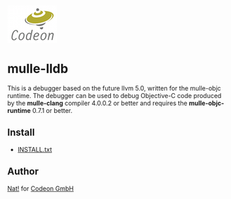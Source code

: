 [![Codeon Gmbh](CodeonLogo.png)](//www.codeon.de)

# mulle-lldb

This is a debugger based on the future llvm 5.0, written for the mulle-objc
runtime. The debugger can be used to debug Objective-C code produced by the
**mulle-clang** compiler 4.0.0.2 or better and requires the **mulle-objc-runtime**
0.7.1 or better.


## Install

* [INSTALL.txt](INSTALL.txt)


## Author

[Nat!](//www.mulle-kybernetik.com/weblog) for
[Codeon GmbH](//www.codeon.de)
